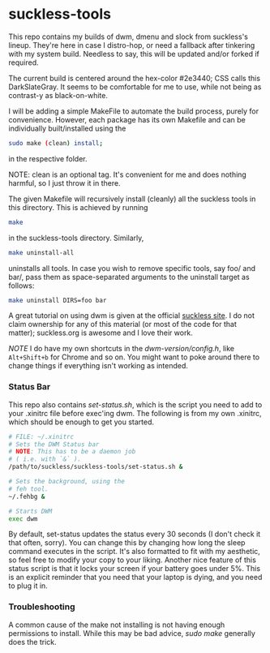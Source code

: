 # suckless-tools

This repo contains my builds of dwm, dmenu and slock from suckless's lineup. They're here in case I distro-hop, or need a fallback after tinkering with my system build. Needless to say, this will be updated and/or forked if required.

The current build is centered around the hex-color #2e3440; CSS calls this DarkSlateGray. It seems to be comfortable for me to use, while not being as contrast-y as black-on-white. 

I will be adding a simple MakeFile to automate the build process, purely for convenience. However, each package has its own Makefile and can be individually built/installed using the 

``` bash 
sudo make (clean) install; 
```

in the respective folder. 

NOTE: clean is an optional tag. It's convenient for me and does nothing harmful, so I just throw it in there. 

The given Makefile will recursively install (cleanly) all the suckless tools in this directory. This is achieved by running 

``` bash 
make
```

in the suckless-tools directory. Similarly, 

``` bash 
make uninstall-all
```

uninstalls all tools. In case you wish to remove specific tools, say foo/ and bar/, pass them as space-separated arguments to the uninstall target as follows: 

``` bash 
make uninstall DIRS=foo bar
```

A great tutorial on using dwm is given at the official [suckless site](https://dwm.suckless.org/tutorial/). I do not claim ownership for any of this material (or most of the code for that matter); suckless.org is awesome and I love their work. 

*NOTE* I do have my own shortcuts in the _dwm-version/config.h_, like `Alt+Shift+b` for Chrome and so on. You might want to poke around there to change things if everything isn't working as intended.

### Status Bar 

This repo also contains _set-status.sh_, which is the script you need to add to your .xinitrc file before exec'ing dwm. The following is from my own .xinitrc, which should be enough to get you started. 

``` bash 
# FILE: ~/.xinitrc 
# Sets the DWM Status bar 
# NOTE: This has to be a daemon job 
# ( i.e. with `&` ). 
/path/to/suckless/suckless-tools/set-status.sh &

# Sets the background, using the 
# feh tool.
~/.fehbg &

# Starts DWM
exec dwm
```

By default, set-status updates the status every 30 seconds (I don't check it that often, sorry). You can change this by changing how long the sleep command executes in the script. It's also formatted to fit with my aesthetic, so feel free to modify your copy to your liking. Another nice feature of this status script is that it locks your screen if your battery goes under 5%. This is an explicit reminder that you need that your laptop is dying, and you need to plug it in.  

### Troubleshooting

A common cause of the make not installing is not having enough permissions to install. While this may be bad advice, _sudo make_ generally does the trick. 



